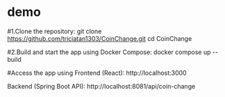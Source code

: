 # demo

#1.Clone the repository:
git clone https://github.com/triciatan1303/CoinChange.git
cd CoinChange


#2.Build and start the app using Docker Compose:
docker compose up --build

#Access the app using 
Frontend (React):
http://localhost:3000

Backend (Spring Boot API):
http://localhost:8081/api/coin-change
